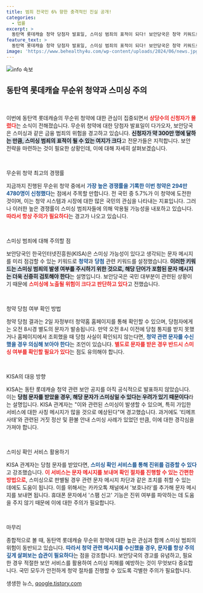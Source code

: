```yaml
---
title: 범죄 전국민 6% 향한 충격적인 진실 공개!
categories:
  - 법률
excerpt: >
  동탄역 롯데캐슬 청약 당첨자 발표일, 스미싱 범죄의 표적이 되다! 보안당국은 청약 키워드로 의심 문자 감시 중. 당첨 문자를 받았다면, 반드시 진위 확인 필수! 클릭해 더 알아보세요!
feature_text: >
  동탄역 롯데캐슬 청약 당첨자 발표일, 스미싱 범죄의 표적이 되다! 보안당국은 청약 키워드로 의심 문자 감시 중. 당첨 문자를 받았다면, 반드시 진위 확인 필수! 클릭해 더 알아보세요!
image: 'https://www.behealthy4u.com/wp-content/uploads/2024/06/news.jpg'
---
```


<p><img src="https://www.behealthy4u.com/wp-content/uploads/2024/06/news.jpg" alt="info 속보" /></p>

<h2 data-ke-size="size26">동탄역 롯데캐슬 무순위 청약과 스미싱 주의</h2>

<p data-ke-size="size16">&nbsp;</p>

<p>이번에 동탄역 롯데캐슬의 무순위 청약에 대한 관심이 집중되면서 <b><span style="color: #ee2323;">상당수의 신청자가 몰렸다</span></b>는 소식이 전해졌습니다. 무순위 청약에 대한 당첨자 발표일이 다가오자, 보안당국은 스미싱과 같은 금융 범죄의 위험을 경고하고 있습니다. <b><span style="background-color: #21538527;">신청자가 약 300만 명에 달하는 만큼, 스미싱 범죄의 표적이 될 수 있는 여지가 크다</span></b>고 전문가들은 지적합니다. 보안 전략을 마련하는 것이 필요한 상황인데, 이에 대해 자세히 살펴보겠습니다. </p>

<p data-ke-size="size16">&nbsp;</p>

<p>무순위 청약 최고의 경쟁률</p>

<p>지금까지 진행된 무순위 청약 중에서 <b><span style="color: #1a5490;">가장 높은 경쟁률을 기록한 이번 청약은 294만4780명이 신청했다</span></b>는 점에서 주목할 만합니다. 전 국민 중 5.7%가 이 청약에 도전한 것이며, 이는 청약 시스템과 시장에 대한 많은 국민의 관심을 나타내는 지표입니다. 그러나 이러한 높은 경쟁률이 스미싱 범죄자들에 의해 악용될 가능성을 내포하고 있습니다. <b><span style="color: #ee2323;">따라서 항상 주의가 필요하다</span></b>는 경고가 나오고 있습니다.</p>

<p data-ke-size="size16">&nbsp;</p>

<p>스미싱 범죄에 대해 주의할 점</p>

<p>보안당국인 한국인터넷진흥원(KISA)은 스미싱 가능성이 있다고 생각되는 문자 메시지를 미리 점검할 수 있는 키워드로 <b><span style="color: #1a5490;">청약</span></b>과 <b><span style="color: #1a5490;">당첨</span></b> 관련 키워드를 설정했습니다. <b><span style="background-color: #21538527;">이러한 키워드는 스미싱 범죄의 발생 여부를 주시하기 위한 것으로, 해당 단어가 포함된 문자 메시지는 더욱 신중히 검토해야 한다</span></b>는 설명입니다. 보안당국은 국민 대부분이 관련된 상황이기 때문에 <b><span style="color: #ee2323;">스미싱에 노출될 위험이 크다고 판단하고 있다</span></b>고 전했습니다.</p>

<p data-ke-size="size16">&nbsp;</p>

<p>청약 당첨 여부 확인 방법</p>

<p>청약 당첨 결과는 2일 자정부터 청약홈 홈페이지를 통해 확인할 수 있으며, 당첨자에게는 오전 8시경 별도의 문자가 발송됩니다. 만약 오전 8시 이전에 당첨 통지를 받지 못했거나 홈페이지에서 조회했을 때 당첨 사실이 확인되지 않는다면, <b><span style="color: #1a5490;">청약 관련 문자를 수신했을 경우 의심해 보아야 한다</span></b>는 조언이 있습니다. <b><span style="color: #ee2323;">별도로 문자를 받은 경우 반드시 스미싱 여부를 확인할 필요가 있다</span></b>는 점도 유의해야 합니다.</p>

<p data-ke-size="size16">&nbsp;</p>

<p>KISA의 대응 방향</p>

<p>KISA는 동탄 롯데캐슬 청약 관련 보안 공지를 아직 공식적으로 발표하지 않았습니다. 이는 <b><span style="background-color: #21538527;">당첨 문자를 받았을 경우, 해당 문자가 스미싱일 수 있다는 우려가 있기 때문이다</span></b>라는 설명입니다. KISA 관계자는 "이와 관련된 스미싱이 발생할 수 있으며, 특히 가입한 서비스에 대한 사칭 메시지가 많을 것으로 예상된다"며 경고했습니다. 과거에도 '티메프 사태'와 관련된 거짓 정산 및 환불 안내 스미싱 사례가 있었던 만큼, 이에 대한 경각심을 가져야 합니다.</p>

<p data-ke-size="size16">&nbsp;</p>

<p>스미싱 확인 서비스 활용하기</p>

<p>KISA 관계자는 당첨 문자를 받았다면, <b><span style="color: #1a5490;">스미싱 확인 서비스를 통해 진위를 검증할 수 있다</span></b>고 강조했습니다. <b><span style="color: #ee2323;">이 서비스는 문자 메시지를 보내며 확인 절차를 진행할 수 있는 간편한 방법으로</span></b>, 스미싱으로 판별될 경우 관련 문자 메시지 차단과 같은 조치를 취할 수 있는 데에도 도움이 됩니다. 이를 위해서는 카카오톡 채널에서 '보호나라'를 추가해 문자 메시지를 보내면 됩니다. 휴대폰 문자에서 '스팸 신고' 기능은 진위 여부를 파악하는 데 도움을 주지 않기 때문에 이에 대한 주의가 필요합니다.</p>

<p data-ke-size="size16">&nbsp;</p>

<p>마무리</p>

<p>종합적으로 볼 때, 동탄역 롯데캐슬 무순위 청약에 대한 높은 관심과 함께 스미싱 범죄의 위험이 동반되고 있습니다. <b><span style="color: #1a5490;">따라서 청약 관련 메시지를 수신했을 경우, 문자를 항상 주의 깊게 살펴보는 습관이 필요하다</span></b>는 점을 강조합니다. 보안당국의 경고를 유념하고, 필요한 경우 적절한 보안 서비스를 활용하여 스미싱 피해를 예방하는 것이 무엇보다 중요합니다. 국민 모두가 안전하게 청약 절차를 진행할 수 있도록 각별한 주의가 필요합니다.</p>
생생한 뉴스, <a href="https://qoogle.tistory.com" rel="dofollow">qoogle.tistory.com</a>


